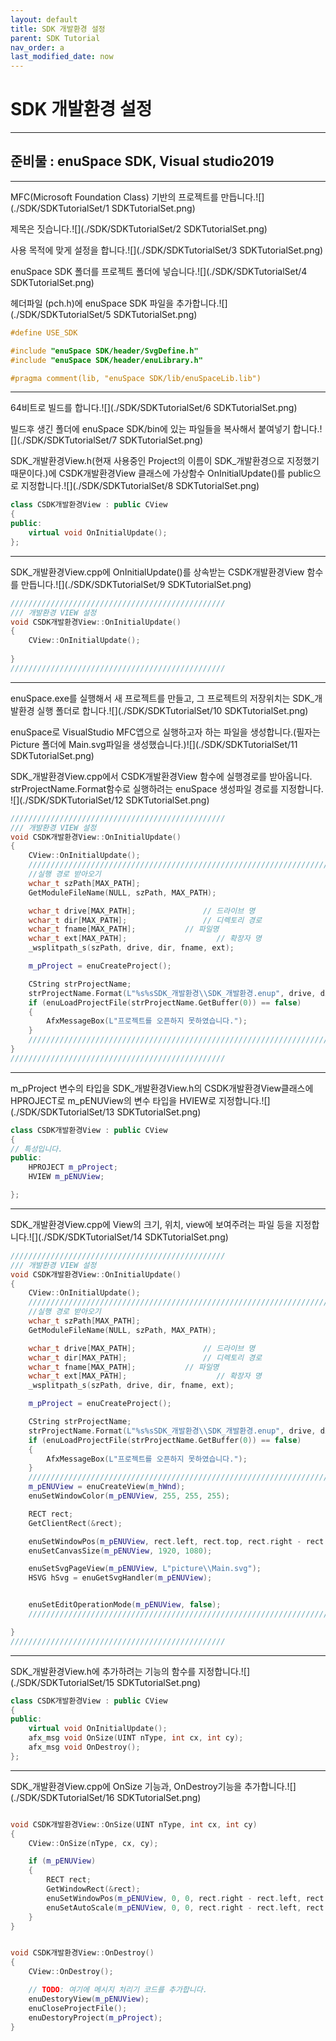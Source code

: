```yaml
---
layout: default
title: SDK 개발환경 설정
parent: SDK Tutorial
nav_order: a
last_modified_date: now
---
```


# **SDK 개발환경 설정**

---

## **준비물 : enuSpace SDK, Visual studio2019**
---

MFC(Microsoft Foundation Class) 기반의 프로젝트를 만듭니다.![](./SDK/SDKTutorialSet/1 SDKTutorialSet.png)

제목은 짓습니다.![](./SDK/SDKTutorialSet/2 SDKTutorialSet.png)

사용 목적에 맞게 설정을 합니다.![](./SDK/SDKTutorialSet/3 SDKTutorialSet.png)

enuSpace SDK 폴더를 프로젝트 폴더에 넣습니다.![](./SDK/SDKTutorialSet/4 SDKTutorialSet.png)

헤더파일 \(pch.h\)에 enuSpace SDK 파일을 추가합니다.![](./SDK/SDKTutorialSet/5 SDKTutorialSet.png)

```cpp
#define USE_SDK

#include "enuSpace SDK/header/SvgDefine.h"
#include "enuSpace SDK/header/enuLibrary.h"

#pragma comment(lib, "enuSpace SDK/lib/enuSpaceLib.lib")
```
---

64비트로 빌드를 합니다.![](./SDK/SDKTutorialSet/6 SDKTutorialSet.png)

빌드후 생긴 폴더에 enuSpace SDK/bin에 있는 파일들을 복사해서 붙여넣기 합니다.![](./SDK/SDKTutorialSet/7 SDKTutorialSet.png)

SDK_개발환경View.h(현재 사용중인 Project의 이름이 SDK_개발환경으로 지정했기 때문이다.)에 CSDK개발환경View 클래스에 가상함수 OnInitialUpdate()를 public으로 지정합니다.![](./SDK/SDKTutorialSet/8 SDKTutorialSet.png)

```cpp
class CSDK개발환경View : public CView
{
public:
	virtual void OnInitialUpdate();
};
```
---

SDK_개발환경View.cpp에 OnInitialUpdate()를 상속받는 CSDK개발환경View 함수를 만듭니다.![](./SDK/SDKTutorialSet/9 SDKTutorialSet.png)

```cpp
////////////////////////////////////////////////
/// 개발환경 VIEW 설정
void CSDK개발환경View::OnInitialUpdate()
{
	CView::OnInitialUpdate();
	
}
////////////////////////////////////////////////
```
---

enuSpace.exe를 실행해서 새 프로젝트를 만들고, 그 프로젝트의 저장위치는 SDK_개발환경 실행 폴더로 합니다.![](./SDK/SDKTutorialSet/10 SDKTutorialSet.png)

enuSpace로 VisualStudio MFC앱으로 실행하고자 하는 파일을 생성합니다.(필자는 Picture 폴더에 Main.svg파일을 생성했습니다.)![](./SDK/SDKTutorialSet/11 SDKTutorialSet.png)

SDK_개발환경View.cpp에서 CSDK개발환경View 함수에 실행경로를 받아옵니다. strProjectName.Format함수로 실행하려는 enuSpace 생성파일 경로를 지정합니다.   ![](./SDK/SDKTutorialSet/12 SDKTutorialSet.png)

```cpp
////////////////////////////////////////////////
/// 개발환경 VIEW 설정
void CSDK개발환경View::OnInitialUpdate()
{
	CView::OnInitialUpdate();
	////////////////////////////////////////////////////////////////////////////////
	//실행 경로 받아오기
	wchar_t szPath[MAX_PATH];
	GetModuleFileName(NULL, szPath, MAX_PATH);

	wchar_t drive[MAX_PATH];               // 드라이브 명
	wchar_t dir[MAX_PATH];                 // 디렉토리 경로
	wchar_t fname[MAX_PATH];           // 파일명
	wchar_t ext[MAX_PATH];                    // 확장자 명
	_wsplitpath_s(szPath, drive, dir, fname, ext);

	m_pProject = enuCreateProject();

	CString strProjectName;
	strProjectName.Format(L"%s%sSDK_개발환경\\SDK_개발환경.enup", drive, dir);
	if (enuLoadProjectFile(strProjectName.GetBuffer(0)) == false)
	{
		AfxMessageBox(L"프로젝트를 오픈하지 못하였습니다.");
	}
	////////////////////////////////////////////////////////////////////////////////
}
////////////////////////////////////////////////

```
---

m_pProject 변수의 타입을 SDK_개발환경View.h의 CSDK개발환경View클래스에 HPROJECT로 m_pENUView의 변수 타입을 HVIEW로 지정합니다.![](./SDK/SDKTutorialSet/13 SDKTutorialSet.png)
```cpp
class CSDK개발환경View : public CView
{
// 특성입니다.
public:
	HPROJECT m_pProject;
	HVIEW m_pENUView;

};
```
---

SDK_개발환경View.cpp에 View의 크기, 위치, view에 보여주려는 파일 등을 지정합니다.![](./SDK/SDKTutorialSet/14 SDKTutorialSet.png)
```cpp
////////////////////////////////////////////////
/// 개발환경 VIEW 설정
void CSDK개발환경View::OnInitialUpdate()
{
	CView::OnInitialUpdate();
	////////////////////////////////////////////////////////////////////////////////
	//실행 경로 받아오기
	wchar_t szPath[MAX_PATH];
	GetModuleFileName(NULL, szPath, MAX_PATH);

	wchar_t drive[MAX_PATH];               // 드라이브 명
	wchar_t dir[MAX_PATH];                 // 디렉토리 경로
	wchar_t fname[MAX_PATH];           // 파일명
	wchar_t ext[MAX_PATH];                    // 확장자 명
	_wsplitpath_s(szPath, drive, dir, fname, ext);

	m_pProject = enuCreateProject();

	CString strProjectName;
	strProjectName.Format(L"%s%sSDK_개발환경\\SDK_개발환경.enup", drive, dir);
	if (enuLoadProjectFile(strProjectName.GetBuffer(0)) == false)
	{
		AfxMessageBox(L"프로젝트를 오픈하지 못하였습니다.");
	}
	////////////////////////////////////////////////////////////////////////////////
	m_pENUView = enuCreateView(m_hWnd);
	enuSetWindowColor(m_pENUView, 255, 255, 255);

	RECT rect;
	GetClientRect(&rect);

	enuSetWindowPos(m_pENUView, rect.left, rect.top, rect.right - rect.left, rect.bottom - rect.top);
	enuSetCanvasSize(m_pENUView, 1920, 1080);

	enuSetSvgPageView(m_pENUView, L"picture\\Main.svg");
	HSVG hSvg = enuGetSvgHandler(m_pENUView);


	enuSetEditOperationMode(m_pENUView, false);
	///////////////////////////////////////////////////////////////////////////////

}
////////////////////////////////////////////////

```
---

SDK_개발환경View.h에 추가하려는 기능의 함수를 지정합니다.![](./SDK/SDKTutorialSet/15 SDKTutorialSet.png)
```cpp
class CSDK개발환경View : public CView
{
public:
	virtual void OnInitialUpdate();
	afx_msg void OnSize(UINT nType, int cx, int cy);
	afx_msg void OnDestroy();
};
```
---

SDK_개발환경View.cpp에 OnSize 기능과, OnDestroy기능을 추가합니다.![](./SDK/SDKTutorialSet/16 SDKTutorialSet.png)
```cpp

void CSDK개발환경View::OnSize(UINT nType, int cx, int cy)
{
	CView::OnSize(nType, cx, cy);

	if (m_pENUView)
	{
		RECT rect;
		GetWindowRect(&rect);
		enuSetWindowPos(m_pENUView, 0, 0, rect.right - rect.left, rect.bottom - rect.top);
		enuSetAutoScale(m_pENUView, 0, 0, rect.right - rect.left, rect.bottom - rect.top);
	}
}


void CSDK개발환경View::OnDestroy()
{
	CView::OnDestroy();

	// TODO: 여기에 메시지 처리기 코드를 추가합니다.
	enuDestoryView(m_pENUView);
	enuCloseProjectFile();
	enuDestoryProject(m_pProject);
}

```